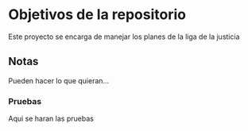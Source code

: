 # Objetivos de la repositorio

Este proyecto se encarga de manejar los planes de la liga de la justicia


## Notas
Pueden hacer lo que quieran...

### Pruebas
Aqui se haran las pruebas

